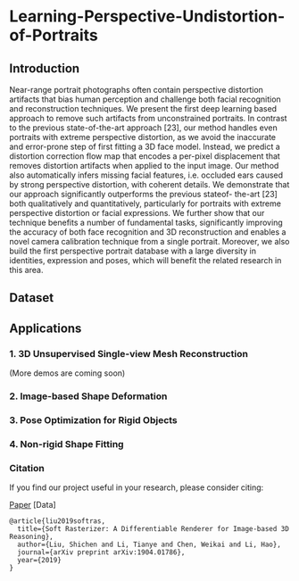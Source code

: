 # Learning-Perspective-Undistortion-of-Portraits

## Introduction

Near-range portrait photographs often contain perspective
distortion artifacts that bias human perception and
challenge both facial recognition and reconstruction techniques.
We present the first deep learning based approach
to remove such artifacts from unconstrained portraits. In
contrast to the previous state-of-the-art approach [23], our
method handles even portraits with extreme perspective distortion,
as we avoid the inaccurate and error-prone step of
first fitting a 3D face model. Instead, we predict a distortion
correction flow map that encodes a per-pixel displacement
that removes distortion artifacts when applied to the
input image. Our method also automatically infers missing
facial features, i.e. occluded ears caused by strong perspective
distortion, with coherent details. We demonstrate that
our approach significantly outperforms the previous stateof-
the-art [23] both qualitatively and quantitatively, particularly
for portraits with extreme perspective distortion or
facial expressions. We further show that our technique benefits
a number of fundamental tasks, significantly improving
the accuracy of both face recognition and 3D reconstruction
and enables a novel camera calibration technique from
a single portrait. Moreover, we also build the first perspective
portrait database with a large diversity in identities, expression
and poses, which will benefit the related research
in this area.
## Dataset
## Applications

### 1. 3D Unsupervised Single-view Mesh Reconstruction
(More demos are coming soon)

### 2. Image-based Shape Deformation

### 3. Pose Optimization for Rigid Objects

### 4. Non-rigid Shape Fitting


### Citation

If you find our project useful in your research, please consider citing:

[Paper](#introduction)  [Data]

```
@article{liu2019softras,
  title={Soft Rasterizer: A Differentiable Renderer for Image-based 3D Reasoning},
  author={Liu, Shichen and Li, Tianye and Chen, Weikai and Li, Hao},
  journal={arXiv preprint arXiv:1904.01786},
  year={2019}
}
```

